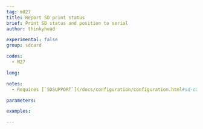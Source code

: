 ```yaml
---
tag: m027
title: Report SD print status
brief: Print SD status and position to serial
author: thinkyhead

experimental: false
group: sdcard

codes:
  - M27

long:

notes:
  - Requires [`SDSUPPORT`](/docs/configuration/configuration.html#sd-card)

parameters:

examples:

---
```


